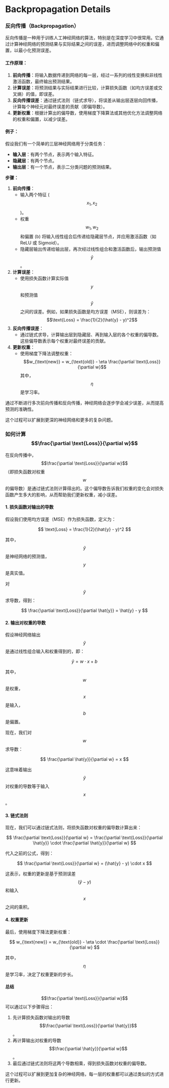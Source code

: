 # Backpropagation Details



### 反向传播（Backpropagation）

反向传播是一种用于训练人工神经网络的算法，特别是在深度学习中很常用。它通过计算神经网络的预测结果与实际结果之间的误差，进而调整网络中的权重和偏置，以最小化预测误差。

#### 工作原理：

1. **前向传播**：将输入数据传递到网络的每一层，经过一系列的线性变换和非线性激活函数，最终输出预测结果。
2. **计算误差**：将预测结果与实际结果进行比较，计算损失函数（如均方误差或交叉熵）的值，即误差。
3. **反向传播误差**：通过链式法则（链式求导），将误差从输出层逐层向回传播，计算每个神经元对最终误差的贡献（即偏导数）。
4. **更新权重**：根据计算出的偏导数，使用梯度下降算法或其他优化方法调整网络的权重和偏置，以减少误差。

#### 例子：

假设我们有一个简单的三层神经网络用于分类任务：

* **输入层**：有两个节点，表示两个输入特征。
* **隐藏层**：有两个节点。
* **输出层**：有一个节点，表示二分类问题的预测结果。

**步骤：**

1. **前向传播**：
   * 输入两个特征 ($$x_1, x_2$$)。
   * 权重 $$w_1, w_2$$ 和偏置 (b) 将输入线性组合后传递给隐藏层节点，并应用激活函数（如 ReLU 或 Sigmoid）。
   * 隐藏层输出传递给输出层，再次经过线性组合和激活函数后，输出预测值 $$\hat{y}$$。
2. **计算误差**：
   * 使用损失函数计算实际值 $$y$$ 和预测值 $$\hat{y}$$ 之间的误差。例如，如果损失函数是均方误差（MSE），则误差为： $$\text{Loss} = \frac{1}{2}(\hat{y} - y)^2$$
3. **反向传播误差**：
   * 通过链式求导，计算输出层到隐藏层、再到输入层的各个权重的偏导数。这些偏导数表示每个权重对最终误差的贡献。
4. **更新权重**：
   * 使用梯度下降法调整权重： $$w_{\text{new}} = w_{\text{old}} - \eta \frac{\partial \text{Loss}}{\partial w}$$ 其中，$$\eta$$ 是学习率。

通过不断进行多次前向传播和反向传播，神经网络会逐步学会减少误差，从而提高预测的准确性。

这个过程可以扩展到更深的神经网络和更多的复杂问题。





### 如何计算 $$\frac{\partial \text{Loss}}{\partial w}$$

在反向传播中，$$\frac{\partial \text{Loss}}{\partial w}$$（即损失函数对权重 $$w$$ 的偏导数）是通过链式法则计算得出的。这个偏导数告诉我们权重的变化会对损失函数产生多大的影响，从而帮助我们更新权重，减小误差。

#### 1. 损失函数对输出的导数

假设我们使用均方误差（MSE）作为损失函数，定义为：

$$
\text{Loss} = \frac{1}{2}(\hat{y} - y)^2
$$

其中，$$\hat{y}$$ 是神经网络的预测值，$$y$$ 是真实值。

对 $$\hat{y}$$ 求导数，得到：

$$
\frac{\partial \text{Loss}}{\partial \hat{y}} = \hat{y} - y
$$

#### 2. 输出对权重的导数

假设神经网络输出 $$\hat{y}$$ 是通过线性组合输入和权重得到的，即：

$$
\hat{y} = w \cdot x + b
$$

其中，$$w$$ 是权重，$$x$$ 是输入，$$b$$ 是偏置。

现在，我们对 $$w$$ 求导数：

$$
\frac{\partial \hat{y}}{\partial w} = x
$$

这意味着输出 $$\hat{y}$$ 对权重的导数等于输入 $$x$$。

#### 3. 链式法则

现在，我们可以通过链式法则，将损失函数对权重的偏导数计算出来：

$$
\frac{\partial \text{Loss}}{\partial w} = \frac{\partial \text{Loss}}{\partial \hat{y}} \cdot \frac{\partial \hat{y}}{\partial w}
$$

代入之前的公式，得到：

$$
\frac{\partial \text{Loss}}{\partial w} = (\hat{y} - y) \cdot x
$$

这表示，权重的更新是基于预测误差 $$(\hat{y} - y)$$ 和输入 $$x$$ 之间的乘积。

#### 4. 权重更新

最后，使用梯度下降法更新权重：

$$
w_{\text{new}} = w_{\text{old}} - \eta \cdot \frac{\partial \text{Loss}}{\partial w}
$$

其中，$$\eta$$ 是学习率，决定了权重更新的步长。

#### 总结

$$\frac{\partial \text{Loss}}{\partial w}$$ 可以通过以下步骤得出：

1. 先计算损失函数对输出的导数 $$\frac{\partial \text{Loss}}{\partial \hat{y}}$$。
2. 再计算输出对权重的导数 $$\frac{\partial \hat{y}}{\partial w}$$。
3. 最后通过链式法则将这两个导数相乘，得到损失函数对权重的偏导数。

这个过程可以扩展到更加复杂的神经网络，每一层的权重都可以通过类似的方式进行更新。
